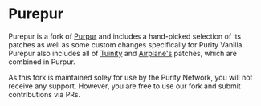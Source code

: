 # Purepur
Purepur is a fork of [Purpur](https://github.com/pl3xgaming/Purpur) and includes a hand-picked selection of its patches as well as some custom changes specifically for Purity Vanilla. Purepur also includes all of [Tuinity](https://github.com/SpottedLeaf/Tuinity) and [Airplane's](https://github.com/TECHNOVE/Airplane) patches, which are combined in Purpur.

As this fork is maintained soley for use by the Purity Network, you will not receive any support. However, you are free to use our fork and submit contributions via PRs.